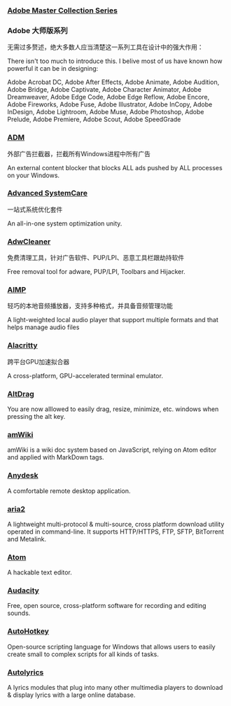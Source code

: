 ### [Adobe Master Collection Series](https://www.adobe.com/creativecloud.html)

### Adobe 大师版系列

无需过多赘述，绝大多数人应当清楚这一系列工具在设计中的强大作用：

There isn't too much to introduce this. I belive most of us have known how powerful it can be in designing:

Adobe Acrobat DC, Adobe After Effects, Adobe Animate, Adobe Audition, Adobe Bridge, Adobe Captivate, Adobe Character Animator, Adobe Dreamweaver, Adobe Edge Code, Adobe Edge Reflow, Adobe Encore, Adobe Fireworks, Adobe Fuse, Adobe Illustrator, Adobe InCopy, Adobe InDesign, Adobe Lightroom, Adobe Muse, Adobe Photoshop, Adobe Prelude, Adobe Premiere, Adobe Scout, Adobe SpeedGrade

### [ADM](http://www.admflt.com/)

外部广告拦截器，拦截所有Windows进程中所有广告

An external content blocker that blocks ALL ads pushed by ALL processes on your Windows.

### [Advanced SystemCare](http://www.iobit.com/en/advancedsystemcarefree.php)

一站式系统优化套件

An all-in-one system optimization unity.

### [AdwCleaner](https://toolslib.net/downloads/viewdownload/1-adwcleaner/)

免费清理工具，针对广告软件、PUP/LPI、恶意工具栏跟劫持软件

Free removal tool for adware, PUP/LPI, Toolbars and Hijacker.

### [AIMP](http://www.aimp.ru/)

轻巧的本地音频播放器，支持多种格式，并具备音频管理功能

A light-weighted local audio player that support multiple formats and that helps manage audio files

### [Alacritty](https://github.com/jwilm/alacritty)

跨平台GPU加速拟合器

A cross-platform, GPU-accelerated terminal emulator.

### [AltDrag](https://stefansundin.github.io/altdrag/)

You are now alllowed to easily drag, resize, minimize, etc. windows when pressing the alt key.

### [amWiki](https://amwiki.xf09.net/)

amWiki is a wiki doc system based on JavaScript, relying on Atom editor and applied with MarkDown tags.

### [Anydesk](http://anydesk.com/)

A comfortable remote desktop application.

### [aria2](https://aria2.github.io/)

A lightweight multi-protocol & multi-source, cross platform download utility operated in command-line. It supports HTTP/HTTPS, FTP, SFTP, BitTorrent and Metalink.

### [Atom](https://atom.io/)

A hackable text editor.

### [Audacity](http://audacityteam.org/)

Free, open source, cross-platform software for recording and editing sounds.

### [AutoHotkey](https://www.autohotkey.com/)

Open-source scripting language for Windows that allows users to easily create small to complex scripts for all kinds of tasks.

### [Autolyrics](http://www.autolyric.com/)

A lyrics modules that plug into many other multimedia players to download & display lyrics with a large online database.

